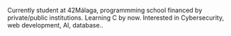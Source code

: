 Currently student at 42Málaga, programmming school financed by private/public institutions. Learning C by now. Interested in Cybersecurity, web development, AI, database..

<!---
victorgorka/victorgorka is a ✨ special ✨ repository because its `README.md` (this file) appears on your GitHub profile.
You can click the Preview link to take a look at your changes.
--->
